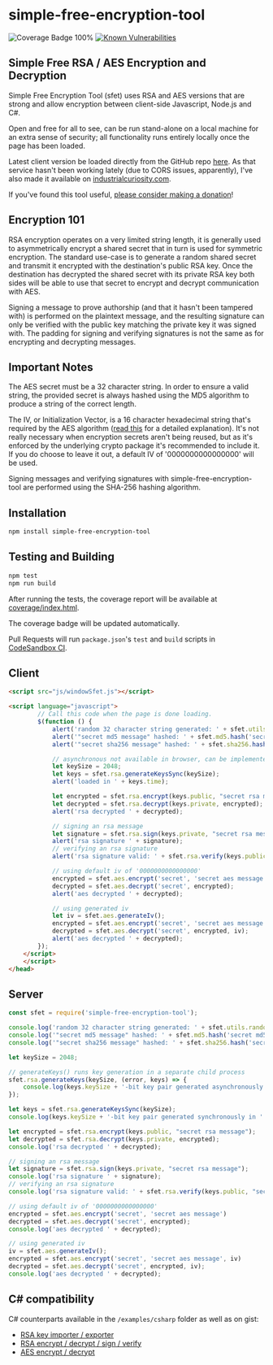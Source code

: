 # simple-free-encryption-tool

![Coverage Badge 100%](https://img.shields.io/badge/Coverage-100%25-83A603.svg?color=black&prefix=![](https://img.shields.io/badge/Coverage-100%25-83A603.svg?color=black&prefix=$coverage$))
[![Known Vulnerabilities](https://snyk.io/test/github/therightstuff/simple-free-encryption-tool/badge.svg)](https://snyk.io/test/github/therightstuff/simple-free-encryption-tool)

## Simple Free RSA / AES Encryption and Decryption

Simple Free Encryption Tool (sfet) uses RSA and AES versions that are strong and allow encryption between client-side Javascript, Node.js and C#.

Open and free for all to see, can be run stand-alone on a local machine for an extra sense of security; all functionality runs entirely locally once the page has been loaded.

Latest client version be loaded directly from the GitHub repo [here](http://htmlpreview.github.io/?https://github.com/therightstuff/simple-free-encryption-tool/blob/master/dist/index.html).
As that service hasn't been working lately (due to CORS issues, apparently), I've also made it available on [industrialcuriosity.com](https://industrialcuriosity.com/sfet).

If you've found this tool useful, [please consider making a donation](https://www.industrialcuriosity.com/p/donate.html)!

## Encryption 101

RSA encryption operates on a very limited string length, it is generally used to asymmetrically encrypt a shared secret that in turn is used for symmetric encryption. The standard use-case is to generate a random shared secret and transmit it encrypted with the destination's public RSA key. Once the destination has decrypted the shared secret with its private RSA key both sides will be able to use that secret to encrypt and decrypt communication with AES.

Signing a message to prove authorship (and that it hasn't been tampered with) is performed on the plaintext message, and the resulting signature can only be verified with the public key matching the private key it was signed with. The padding for signing and verifying signatures is not the same as for encrypting and decrypting messages.

## Important Notes

The AES secret must be a 32 character string. In order to ensure a valid string, the provided secret is always hashed using the MD5 algorithm to produce a string of the correct length.

The IV, or Initialization Vector, is a 16 character hexadecimal string that's required by the AES algorithm ([read this](https://crypto.stackexchange.com/questions/3965/what-is-the-main-difference-between-a-key-an-iv-and-a-nonce) for a detailed explanation). It's not really necessary when encryption secrets aren't being reused, but as it's enforced by the underlying crypto package it's recommended to include it. If you do choose to leave it out, a default IV of '0000000000000000' will be used.

Signing messages and verifying signatures with simple-free-encryption-tool are performed using the SHA-256 hashing algorithm.

## Installation

```bash
npm install simple-free-encryption-tool
```

## Testing and Building

```bash
npm test
npm run build
```

After running the tests, the coverage report will be available at [coverage/index.html](./coverage/index.html).

The coverage badge will be updated automatically.

Pull Requests will run `package.json`'s `test` and `build` scripts in [CodeSandbox CI](https://codesandbox.io/docs/ci).

## Client

```html
<script src="js/windowSfet.js"></script>

<script language="javascript">
        // Call this code when the page is done loading.
        $(function () {
            alert('random 32 character string generated: ' + sfet.utils.randomstring.generate(32));
            alert('"secret md5 message" hashed: ' + sfet.md5.hash('secret md5 message'));
            alert('"secret sha256 message" hashed: ' + sfet.sha256.hash('secret sha256 message'));

            // asynchronous not available in browser, can be implemented using HTML5 Worker class
            let keySize = 2048;
            let keys = sfet.rsa.generateKeysSync(keySize);
            alert('loaded in ' + keys.time);

            let encrypted = sfet.rsa.encrypt(keys.public, "secret rsa message");
            let decrypted = sfet.rsa.decrypt(keys.private, encrypted);
            alert('rsa decrypted ' + decrypted);

            // signing an rsa message
            let signature = sfet.rsa.sign(keys.private, "secret rsa message");
            alert('rsa signature ' + signature);
            // verifying an rsa signature
            alert('rsa signature valid: ' + sfet.rsa.verify(keys.public, "secret rsa message", signature))

            // using default iv of '0000000000000000'
            encrypted = sfet.aes.encrypt('secret', 'secret aes message')
            decrypted = sfet.aes.decrypt('secret', encrypted);
            alert('aes decrypted ' + decrypted);

            // using generated iv
            let iv = sfet.aes.generateIv();
            encrypted = sfet.aes.encrypt('secret', 'secret aes message', iv)
            decrypted = sfet.aes.decrypt('secret', encrypted, iv);
            alert('aes decrypted ' + decrypted);
        });
    </script>
    </script>
</head>
```

## Server

```javascript
const sfet = require('simple-free-encryption-tool');

console.log('random 32 character string generated: ' + sfet.utils.randomstring.generate(32));
console.log('"secret md5 message" hashed: ' + sfet.md5.hash('secret md5 message'));
console.log('"secret sha256 message" hashed: ' + sfet.sha256.hash('secret sha256 message'));

let keySize = 2048;

// generateKeys() runs key generation in a separate child process
sfet.rsa.generateKeys(keySize, (error, keys) => {
    console.log(keys.keySize + '-bit key pair generated asynchronously in ' + keys.time + 'ms');
});

let keys = sfet.rsa.generateKeysSync(keySize);
console.log(keys.keySize + '-bit key pair generated synchronously in ' + keys.time + 'ms');

let encrypted = sfet.rsa.encrypt(keys.public, "secret rsa message");
let decrypted = sfet.rsa.decrypt(keys.private, encrypted);
console.log('rsa decrypted ' + decrypted);

// signing an rsa message
let signature = sfet.rsa.sign(keys.private, "secret rsa message");
console.log('rsa signature ' + signature);
// verifying an rsa signature
console.log('rsa signature valid: ' + sfet.rsa.verify(keys.public, "secret rsa message", signature))

// using default iv of '0000000000000000'
encrypted = sfet.aes.encrypt('secret', 'secret aes message')
decrypted = sfet.aes.decrypt('secret', encrypted);
console.log('aes decrypted ' + decrypted);

// using generated iv
iv = sfet.aes.generateIv();
encrypted = sfet.aes.encrypt('secret', 'secret aes message', iv)
decrypted = sfet.aes.decrypt('secret', encrypted, iv);
console.log('aes decrypted ' + decrypted);
```

## C# compatibility

C# counterparts available in the `/examples/csharp` folder as well as on gist:

* [RSA key importer / exporter](https://gist.github.com/therightstuff/aa65356e95f8d0aae888e9f61aa29414)
* [RSA encrypt / decrypt / sign / verify](https://gist.github.com/therightstuff/4db89368887dba2fe8935b2fb329f5aa)
* [AES encrypt / decrypt](https://gist.github.com/therightstuff/30e5cbd9b1e0de1b8865c8fb6e2971e4)
